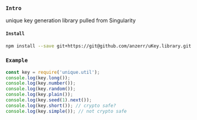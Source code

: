 
### `Intro`
unique key generation library pulled from Singularity

#### `Install`
``` bash
npm install --save git+https://git@github.com/anzerr/uKey.library.git
```

### `Example`

``` javascript
const key = require('unique.util');
console.log(key.long());
console.log(key.number());
console.log(key.random());
console.log(key.plain());
console.log(key.seed(1).next());
console.log(key.short()); // crypto safe?
console.log(key.simple()); // not crypto safe
```

